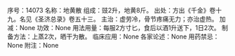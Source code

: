序号：14073
名称：地黄散
组成：豉2升，地黄8斤。
出处：方出《千金》卷十九。名见《圣济总录》卷五十三。
主治：虚劳冷，骨节疼痛无力；亦治虚热。
加减：None
功效：None
用法用量：每服2方寸匕，食后以酒1升送下，1日2次。
制备方法：上蒸2次，晒干为散。
临床应用：None
各家论述：None
用药禁忌：None
附注：None
